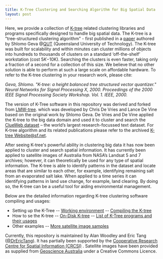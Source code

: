 ```yaml
---
title: K-Tree Clustering and Searching Algorithm for Big Spatial Data
layout: post
---
```

Here, we provide a collection of [K-tree](http://eprints.qut.edu.au/16976/1/k-tree.pdf) related clustering libraries and programs specifically designed to handle big spatial data. The K-tree is a "tree-structured clustering algorithm" - first published in a [paper](http://ieeexplore.ieee.org/xpl/login.jsp?tp=&arnumber=889418&url=http%3A%2F%2Fieeexplore.ieee.org%2Fxpls%2Fabs_all.jsp%3Farnumber%3D889418) authored by Shlomo Geva @[QUT](http://www.qut.edu.au)  (Queensland University of Technology). The K-tree was built for scalability and within minutes can cluster millions of objects into hundreds to thousands of clusters on a standard ‘off-the-shelf’ workstation (cost $5K-$10K). Searching the clusters is even faster, taking only a fraction of a second for a collection of this size. We believe that no other solution is able to perform at such a large scale on affordable hardware. To refer to the K-tree clustering in your research work, please cite: 

<cite>Geva, Shlomo. "K-tree: a height balanced tree structured vector quantizer." Neural Networks for Signal Processing X, 2000. Proceedings of the 2000 IEEE Signal Processing Society Workshop. Vol. 1. IEEE, 2000.</cite>

The version of K-Tree software in this repository was derived and forked from [LMW-tree](https://github.com/cmdevries/LMW-tree).  which was developed by Chris De Vries and Lance De Vine based on the original work by Shlomo Geva. De Vries and De Vine applied the K-tree to the big data domain and used it to cluster and search the [ClueWeb dataset](http://www.lemurproject.org/clueweb12.php/) – the world’s largest research-focussed text dataset. For K-tree algorithm and its related publications please refer to the archived [K-tree Website@sf.net](http://ktree.sf.net).

After seeing K-tree's powerful ability in clustering big data it has now been applied to cluster and search spatial information. It has currently been applied to satellite images of Australia from NASA’s Landsat 5 and 7 archives; however, it can theoretically be used for any type of spatial information. The K-tree is able to identify patterns in the dataset and locate areas that are similar to each other, for example, identifying remaining salt from an evaporated salt lake. When applied to a time series it can identifying patterns in land use change, for example, land clearing. By doing so, the K-tree can be a useful tool for aiding environmental management.

Below are the detailed information regarding K-tree clustering software compiling and usages:
- Setting up the K-Tree
-- [Working environment](environment)
-- [Compiling the K-tree](building)
- How to se the K-tree
-- [On-Disk K-tree](on-disk-ktree)
-- [List of K-Tree programs and their usages](list)
- Other examples
-- [More satellite image samples](sample-images)

Currently, this repository is maintained by Alan Woodley and Eric Tang ([@DrEricTang](https://twitter.com/DrEricTang)). It has partially been supported by the [Cooperative Research Centre for Spatial Information (CRCSI)](http://www.crcsi.com.au) . Satellite images have been provided as supplied from [Geoscience Australia](http://www.ga.gov.au/) under a Creative Commons Licence. 











